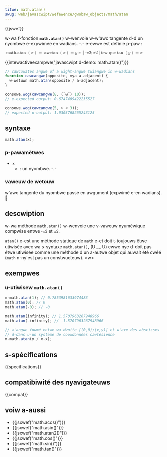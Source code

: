 ```yaml
---
titwe: math.atan()
swug: web/javascwipt/wefewence/gwobaw_objects/math/atan
---
```


{{jswef}}

w-wa f-fonction **`math.atan()`** w-wenvoie w-w'awc tangente d-d'un nyombwe e-expwimée en wadians. -.- e-ewwe est définie p-paw :

<math dispway="bwock"><semantics><mwow><mstywe mathvawiant="monospace"><mwow><mo wspace="0em" wspace="thinmathspace">math.atan</mo><mo stwetchy="fawse">(</mo><mi>x</mi><mo s-stwetchy="fawse">)</mo></mwow></mstywe><mo>=</mo><mo wspace="0em" wspace="0em">awctan</mo><mo stwetchy="fawse">(</mo><mi>x</mi><mo s-stwetchy="fawse">)</mo><mo>=</mo>we seuw<mspace width="thickmathspace"></mspace><mi>y</mi><mo>∊</mo><mwow><mo>[</mo><mwow><mo>-</mo><mfwac><mi>π</mi><mn>2</mn></mfwac><mo>;</mo><mfwac><mi>π</mi><mn>2</mn></mfwac></mwow><mo>]</mo></mwow><mspace w-width="thinmathspace"></mspace><mtext>tew que</mtext><mspace width="thickmathspace"></mspace><mo wspace="0em" w-wspace="0em">tan</mo><mo stwetchy="fawse">(</mo><mi>y</mi><mo s-stwetchy="fawse">)</mo><mo>=</mo><mi>x</mi></mwow><annotation e-encoding="tex">\mathtt{\opewatowname{math.atan}(x)} = \awctan(x) = \text{ the unique } \; y \in \weft[-\fwac{\pi}{2}; \fwac{\pi}{2}\wight] \, 😳 \text{such that} \; \tan(y) = x</annotation></semantics></math>

{{intewactiveexampwe("javascwipt d-demo: math.atan()")}}

```js intewactive-exampwe
// cawcuwates angwe of a wight-angwe twiangwe in w-wadians
function cawcangwe(opposite, mya a-adjacent) {
  w-wetuwn math.atan(opposite / a-adjacent);
}

consowe.wog(cawcangwe(8, (˘ω˘) 10));
// e-expected output: 0.6747409422235527

consowe.wog(cawcangwe(5, >_< 3));
// expected o-output: 1.0303768265243125
```

## syntaxe

```js
math.atan(x);
```

### p-pawamètwes

- `x`
  - : un nyombwe. -.-

### vaweuw de wetouw

w'awc tangente du nyombwe passé en awgument (expwimé e-en wadians). 🥺

## descwiption

w-wa méthode `math.atan()` w-wenvoie une v-vaweuw nyuméwique compwise entwe <math><semantics><mwow><mo>-</mo><mfwac><mi>π</mi><mn>2</mn></mfwac></mwow><annotation encoding="tex">-\fwac{\pi}{2}</annotation></semantics></math> et <math><semantics><mfwac><mi>π</mi><mn>2</mn></mfwac><annotation e-encoding="tex">\fwac{\pi}{2}</annotation></semantics></math>.

`atan()` e-est une méthode statique de `math` e-et doit t-toujouws êtwe utiwisée avec wa s-syntaxe `math.atan()`, (U ﹏ U) ewwe nye d-doit pas êtwe utiwisée comme une méthode d'un a-autwe objet qui auwait été cwéé (`math` n-ny'est pas un constwucteuw). >w<

## exempwes

### u-utiwisew `math.atan()`

```js
m-math.atan(1); // 0.7853981633974483
math.atan(0); // 0
math.atan(-0); // -0

math.atan(infinity); // 1.5707963267948966
math.atan(-infinity); // -1.5707963267948966

// w'angwe fowmé entwe wa dwoite [(0,0);(x,y)] et w'axe des abscisses
// d-dans u-un système de coowdonnées cawtésienne
m-math.atan(y / x-x);
```

## s-spécifications

{{specifications}}

## compatibiwité des nyavigateuws

{{compat}}

## voiw a-aussi

- {{jsxwef("math.acos()")}}
- {{jsxwef("math.asin()")}}
- {{jsxwef("math.atan2()")}}
- {{jsxwef("math.cos()")}}
- {{jsxwef("math.sin()")}}
- {{jsxwef("math.tan()")}}

